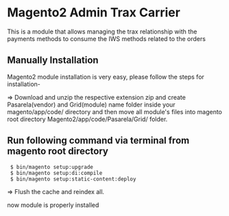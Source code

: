 # Magento2 Admin Trax Carrier
This is a module that allows managing the trax relationship with the payments methods to consume the IWS methods related to the orders
## Manually Installation

Magento2 module installation is very easy, please follow the steps for installation-

=> Download and unzip the respective extension zip and create Pasarela(vendor) and Grid(module) name folder inside your magento/app/code/ directory and then move all module's files into magento root directory Magento2/app/code/Pasarela/Grid/ folder.
    

## Run following command via terminal from magento root directory 
  
     $ bin/magento setup:upgrade
     $ bin/magento setup:di:compile
     $ bin/magento setup:static-content:deploy

=> Flush the cache and reindex all.

now module is properly installed